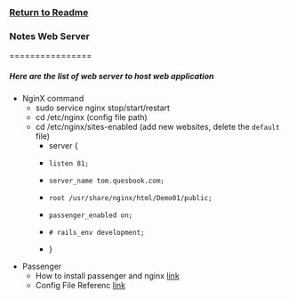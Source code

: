 ### [Return to Readme](../README.md#webserver)
### Notes Web Server
================
##### Here are the list of web server to host web application

<a name="nginx"/>

* NginX command
	* sudo service nginx stop/start/restart
	* cd /etc/nginx 				(config file path)
	* cd /etc/nginx/sites-enabled 	(add new websites, delete the `default` file)
		* server {
		*     listen 81;
		*     server_name tom.quesbook.com;
		*     root /usr/share/nginx/html/Demo01/public;
		*     passenger_enabled on;
		*     # rails_env development;
		* }

<a name="passenger"/>

* Passenger
	* How to install passenger and nginx [link](https://www.phusionpassenger.com/library/install/nginx/install/oss/trusty/)
	* Config File Referenc [link](https://www.phusionpassenger.com/library/config/nginx/reference/#passenger_friendly_error_pages)

